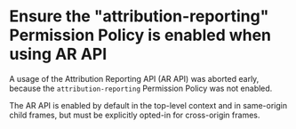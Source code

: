 # Ensure the "attribution-reporting" Permission Policy is enabled when using AR API

A usage of the Attribution Reporting API (AR API) was aborted early, because the `attribution-reporting`
Permission Policy was not enabled.

The AR API is enabled by default in the top-level context and in same-origin child frames, but must
be explicitly opted-in for cross-origin frames.

